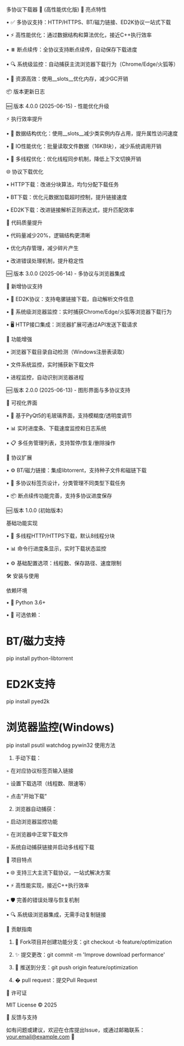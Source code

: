 多协议下载器 🚀 (高性能优化版)
🌟 亮点特性

• ✅ 多协议支持：HTTP/HTTPS、BT/磁力链接、ED2K协议一站式下载

• ⚡ 高性能优化：通过数据结构和算法优化，接近C++执行效率

• ⏸️ 断点续传：全协议支持断点续传，自动保存下载进度

• 🔍 系统级监控：自动捕获主流浏览器下载行为（Chrome/Edge/火狐等）

• 🧩 资源高效：使用__slots__优化内存，减少GC开销

📦 版本更新日志

🆕 版本 4.0.0 (2025-06-15) - 性能优化升级

⚡ 执行效率提升

• 🔧 数据结构优化：使用__slots__减少类实例内存占用，提升属性访问速度

• 🚀 IO性能优化：批量读取文件数据（16KB块），减少系统调用开销

• 🧵 多线程优化：优化线程同步机制，降低上下文切换开销

🌐 协议下载优化

• HTTP下载：改进分块算法，均匀分配下载任务

• BT下载：优化元数据加载超时控制，提升链接速度

• ED2K下载：改进链接解析正则表达式，提升匹配效率

🧰 代码质量提升

• 代码量减少20%，逻辑结构更清晰

• 优化内存管理，减少碎片产生

• 改进错误处理机制，提升稳定性

🆕 版本 3.0.0 (2025-06-14) - 多协议与浏览器集成

📡 新增协议支持

• 🔸 ED2K协议：支持电骡链接下载，自动解析文件信息

• 🔹 系统级浏览器监控：实时捕获Chrome/Edge/火狐等浏览器下载行为

• 🖥️ HTTP接口集成：浏览器扩展可通过API发送下载请求

🔧 功能增强

• 浏览器下载目录自动检测（Windows注册表读取）

• 文件系统监控，实时捕获新下载文件

• 进程监控，自动识别浏览器进程

🆕 版本 2.0.0 (2025-06-13) - 图形界面与多协议支持

🌈 可视化界面

• 🎨 基于PyQt5的毛玻璃界面，支持模糊度/透明度调节

• 📊 实时进度条、下载速度监控和日志系统

• 📋 多任务管理列表，支持暂停/恢复/删除操作

📡 协议扩展

• ⚙️ BT/磁力链接：集成libtorrent，支持种子文件和磁链下载

• 🔧 多协议标签页设计，分类管理不同类型下载任务

• 📦 断点续传功能完善，支持多协议进度保存

🆕 版本 1.0.0 (初始版本)

基础功能实现

• 🚀 多线程HTTP/HTTPS下载，默认8线程分块

• 📊 命令行进度条显示，实时下载状态监控

• ⚙️ 基础配置选项：线程数、保存路径、速度限制

🛠️ 安装与使用

依赖环境

• 🐍 Python 3.6+

• 🧩 可选依赖：
# BT/磁力支持
pip install python-libtorrent

# ED2K支持
pip install pyed2k

# 浏览器监控(Windows)
pip install psutil watchdog pywin32
使用方法

1. 手动下载：

◦ 在对应协议标签页输入链接

◦ 设置下载选项（线程数、限速等）

◦ 点击"开始下载"

2. 浏览器自动捕获：

◦ 启动浏览器监控功能

◦ 在浏览器中正常下载文件

◦ 系统自动捕获链接并启动多线程下载

📝 项目特点

• 🌐 支持三大主流下载协议，一站式解决方案

• ⚡ 高性能实现，接近C++执行效率

• 🛡️ 完善的错误处理与恢复机制

• 🔍 系统级浏览器集成，无需手动复制链接

🤝 贡献指南

1. 🍴 Fork项目并创建功能分支：git checkout -b feature/optimization

2. ✨ 提交更改：git commit -m 'Improve download performance'

3. 🚀 推送到分支：git push origin feature/optimization

4. � pull request：提交Pull Request

📜 许可证

MIT License © 2025

💬 反馈与支持

如有问题或建议，欢迎在仓库提出Issue，或通过邮箱联系：your.email@example.com 📧